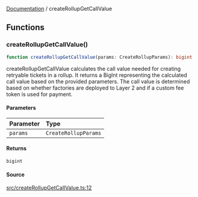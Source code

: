 [Documentation](README.md) / createRollupGetCallValue

## Functions

### createRollupGetCallValue()

```ts
function createRollupGetCallValue(params: CreateRollupParams): bigint
```

createRollupGetCallValue calculates the call value needed for creating
retryable tickets in a rollup. It returns a BigInt representing the
calculated call value based on the provided parameters. The call value is
determined based on whether factories are deployed to Layer 2 and if a custom
fee token is used for payment.

#### Parameters

| Parameter | Type |
| :------ | :------ |
| `params` | `CreateRollupParams` |

#### Returns

`bigint`

#### Source

[src/createRollupGetCallValue.ts:12](https://github.com/anegg0/arbitrum-orbit-sdk/blob/763a3f41e7ea001cbb6fe81ac11cc794b4a0f94d/src/createRollupGetCallValue.ts#L12)
